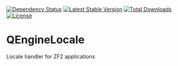 [![Dependency Status](https://www.versioneye.com/user/projects/55c40bc320e69b028f0003b5/badge.svg?style=flat)](https://www.versioneye.com/user/projects/55c40bc320e69b028f0003b5)
[![Latest Stable Version](https://poser.pugx.org/qengine/qengine-locale/v/stable)](https://packagist.org/packages/qengine/qengine-locale)
[![Total Downloads](https://poser.pugx.org/qengine/qengine-locale/downloads)](https://packagist.org/packages/qengine/qengine-locale)
[![License](https://poser.pugx.org/qengine/qengine-locale/license)](https://packagist.org/packages/qengine/qengine-locale)

# QEngineLocale

Locale handler for ZF2 applications
